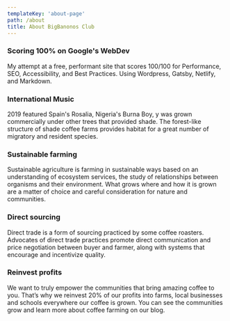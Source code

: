```yaml
---
templateKey: 'about-page'
path: /about
title: About BigBanonos Club
---
```

### Scoring 100% on Google's WebDev
My attempt at a free, performant site that scores 100/100 for Performance, SEO, Accessibility, and Best Practices. Using Wordpress, Gatsby, Netlify, and Markdown.

### International Music
2019 featured Spain's Rosalia, Nigeria's Burna Boy, y was grown commercially under other trees that provided shade. The forest-like structure of shade coffee farms provides habitat for a great number of migratory and resident species.

### Sustainable farming
Sustainable agriculture is farming in sustainable ways based on an understanding of ecosystem services, the study of relationships between organisms and their environment. What grows where and how it is grown are a matter of choice and careful consideration for nature and communities.

### Direct sourcing
Direct trade is a form of sourcing practiced by some coffee roasters. Advocates of direct trade practices promote direct communication and price negotiation between buyer and farmer, along with systems that encourage and incentivize quality.

### Reinvest profits
We want to truly empower the communities that bring amazing coffee to you. That’s why we reinvest 20% of our profits into farms, local businesses and schools everywhere our coffee is grown. You can see the communities grow and learn more about coffee farming on our blog.
